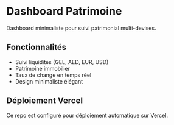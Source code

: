 # Dashboard Patrimoine

Dashboard minimaliste pour suivi patrimonial multi-devises.

## Fonctionnalités
- Suivi liquidités (GEL, AED, EUR, USD)
- Patrimoine immobilier
- Taux de change en temps réel
- Design minimaliste élégant

## Déploiement Vercel
Ce repo est configuré pour déploiement automatique sur Vercel.
